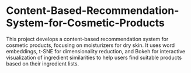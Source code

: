 # Content-Based-Recommendation-System-for-Cosmetic-Products
This project develops a content-based recommendation system for cosmetic products, focusing on moisturizers for dry skin. It uses word embeddings, t-SNE for dimensionality reduction, and Bokeh for interactive visualization of ingredient similarities to help users find suitable products based on their ingredient lists.
